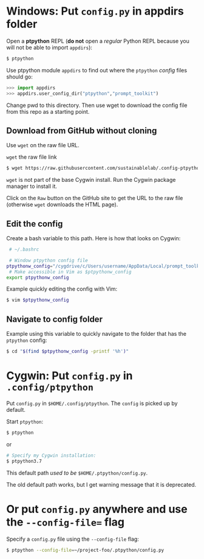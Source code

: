# Windows: Put `config.py` in appdirs folder

Open a **ptpython** REPL (**do not** open a *regular* Python REPL
because you will not be able to import `appdirs`):

```bash
$ ptpython
```

Use ptpython module `appdirs` to find out where the
`ptpython` *config* files should go:

```python
>>> import appdirs
>>> appdirs.user_config_dir("ptpython","prompt_toolkit")
```

Change pwd to this directory. Then use wget to download the config file
from this repo as a starting point.

## Download from GitHub without cloning

Use `wget` on the raw file URL.

`wget` the raw file link
```bash
$ wget https://raw.githubusercontent.com/sustainablelab/.config-ptpython/master/Windows/config.py
```

`wget` is not part of the base Cygwin install. Run the Cygwin
package manager to install it.

Click on the `Raw` button on the GitHub site to get the URL to
the raw file (otherwise `wget` downloads the HTML page).

## Edit the config
Create a bash variable to this path. Here is how that looks on
Cygwin:

```bash
 # ~/.bashrc

 # Window ptpython config file
ptpythonw_config="/cygdrive/c/Users/username/AppData/Local/prompt_toolkit/ptpython/config.py"
 # Make accessible in Vim as $ptpythonw_config
export ptpythonw_config
```

Example quickly editing the config with Vim:

```bash
$ vim $ptpythonw_config
```

## Navigate to config folder
Example using this variable to quickly navigate to the folder
that has the `ptpython` config:

```bash
$ cd "$(find $ptpythonw_config -printf '%h')"
```

# Cygwin: Put `config.py` in `.config/ptpython`

Put `config.py` in `$HOME/.config/ptpython`. The `config` is
picked up by default.

Start `ptpython`:

```bash
$ ptpython
```

or

```bash
# Specify my Cygwin installation:
$ ptpython3.7
```

This default path *used to be* `$HOME/.ptpython/config.py`.

The old default path works, but I get warning message that it is
deprecated.

# Or put `config.py` anywhere and use the `--config-file=` flag

Specify a `config.py` file using the `--config-file` flag:

```bash
$ ptpython --config-file=~/project-foo/.ptpython/config.py
```
